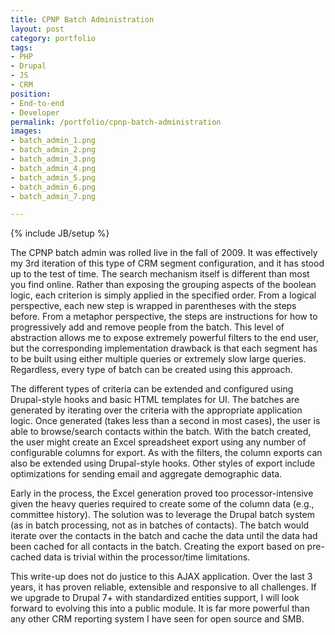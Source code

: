 ```yaml
---
title: CPNP Batch Administration
layout: post
category: portfolio
tags:
- PHP
- Drupal
- JS
- CRM
position:
- End-to-end
- Developer
permalink: /portfolio/cpnp-batch-administration
images:
- batch_admin_1.png
- batch_admin_2.png
- batch_admin_3.png
- batch_admin_4.png
- batch_admin_5.png
- batch_admin_6.png
- batch_admin_7.png

---
```

{% include JB/setup %}
<div id="node-99" class="node node-portfolio node-promoted">
  <div class="content clearfix">
    <div class="field field-name-body field-type-text-with-summary field-label-hidden"><div class="field-items"><div class="field-item even"><p>The CPNP batch admin was rolled live in the fall of 2009. It was effectively my 3rd iteration of this type of CRM segment configuration, and it has stood up to the test of time. The search mechanism itself is different than most you find online. Rather than exposing the grouping aspects of the boolean logic, each criterion is simply applied in the specified order. From a logical perspective, each new step is wrapped in parentheses with the steps before. From a metaphor perspective, the steps are instructions for how to progressively add and remove people from the batch. This level of abstraction allows me to expose extremely powerful filters to the end user, but the corresponding implementation drawback is that each segment has to be built using either multiple queries or extremely slow large queries. Regardless, every type of batch can be created using this approach.</p>
<!--break-->
<p>The different types of criteria can be extended and configured using Drupal-style hooks and basic HTML templates for UI. The batches are generated by iterating over the criteria with the appropriate application logic. Once generated (takes less than a second in most cases), the user is able to browse/search contacts within the batch. With the batch created, the user might create an Excel spreadsheet export using any number of configurable columns for export. As with the filters, the column exports can also be extended using Drupal-style hooks. Other styles of export include optimizations for sending email and aggregate demographic data.</p>
<p>Early in the process, the Excel generation proved too processor-intensive given the heavy queries required to create some of the column data (e.g., committee history). The solution was to leverage the Drupal batch system (as in batch processing, not as in batches of contacts). The batch would iterate over the contacts in the batch and cache the data until the data had been cached for all contacts in the batch. Creating the export based on pre-cached data is trivial within the processor/time limitations.</p>
<p>This write-up does not do justice to this AJAX application. Over the last 3 years, it has proven reliable, extensible and responsive to all challenges. If we upgrade to Drupal 7+ with standardized entities support, I will look forward to evolving this into a public module. It is far more powerful than any other CRM reporting system I have seen for open source and SMB.</p>
</div></div></div>  </div>
</div>
